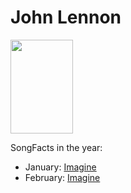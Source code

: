 # John Lennon

<img src="https://upload.wikimedia.org/wikipedia/en/thumb/2/2a/Lennon_Imagine_Sleeve_1975.jpg/220px-Lennon_Imagine_Sleeve_1975.jpg" height="150" width="100" />

SongFacts in the year:

- January: [Imagine](../song/jan/imagine.md)
- February: [Imagine](../song/feb/imagine.md)
